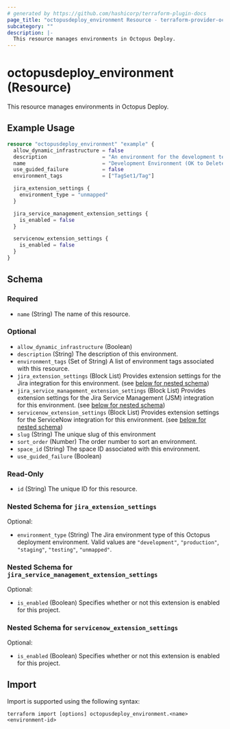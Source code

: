 ```yaml
---
# generated by https://github.com/hashicorp/terraform-plugin-docs
page_title: "octopusdeploy_environment Resource - terraform-provider-octopusdeploy"
subcategory: ""
description: |-
  This resource manages environments in Octopus Deploy.
---
```


# octopusdeploy_environment (Resource)

This resource manages environments in Octopus Deploy.

## Example Usage

```terraform
resource "octopusdeploy_environment" "example" {
  allow_dynamic_infrastructure = false
  description                  = "An environment for the development team."
  name                         = "Development Environment (OK to Delete)"
  use_guided_failure           = false
  environment_tags             = ["TagSet1/Tag"]

  jira_extension_settings {
    environment_type = "unmapped"
  }

  jira_service_management_extension_settings {
    is_enabled = false
  }

  servicenow_extension_settings {
    is_enabled = false
  }
}
```

<!-- schema generated by tfplugindocs -->
## Schema

### Required

- `name` (String) The name of this resource.

### Optional

- `allow_dynamic_infrastructure` (Boolean)
- `description` (String) The description of this environment.
- `environment_tags` (Set of String) A list of environment tags associated with this resource.
- `jira_extension_settings` (Block List) Provides extension settings for the Jira integration for this environment. (see [below for nested schema](#nestedblock--jira_extension_settings))
- `jira_service_management_extension_settings` (Block List) Provides extension settings for the Jira Service Management (JSM) integration for this environment. (see [below for nested schema](#nestedblock--jira_service_management_extension_settings))
- `servicenow_extension_settings` (Block List) Provides extension settings for the ServiceNow integration for this environment. (see [below for nested schema](#nestedblock--servicenow_extension_settings))
- `slug` (String) The unique slug of this environment
- `sort_order` (Number) The order number to sort an environment.
- `space_id` (String) The space ID associated with this environment.
- `use_guided_failure` (Boolean)

### Read-Only

- `id` (String) The unique ID for this resource.

<a id="nestedblock--jira_extension_settings"></a>
### Nested Schema for `jira_extension_settings`

Optional:

- `environment_type` (String) The Jira environment type of this Octopus deployment environment. Valid values are `"development"`, `"production"`, `"staging"`, `"testing"`, `"unmapped"`.


<a id="nestedblock--jira_service_management_extension_settings"></a>
### Nested Schema for `jira_service_management_extension_settings`

Optional:

- `is_enabled` (Boolean) Specifies whether or not this extension is enabled for this project.


<a id="nestedblock--servicenow_extension_settings"></a>
### Nested Schema for `servicenow_extension_settings`

Optional:

- `is_enabled` (Boolean) Specifies whether or not this extension is enabled for this project.

## Import

Import is supported using the following syntax:

```shell
terraform import [options] octopusdeploy_environment.<name> <environment-id>
```
